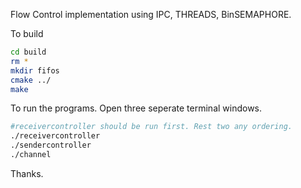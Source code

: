 Flow Control implementation using IPC, THREADS, BinSEMAPHORE.

To build
```bash
cd build
rm *
mkdir fifos
cmake ../
make
```

To run the programs.
Open three seperate terminal windows.
```bash
#receivercontroller should be run first. Rest two any ordering.
./receivercontroller
./sendercontroller
./channel
```

Thanks.
